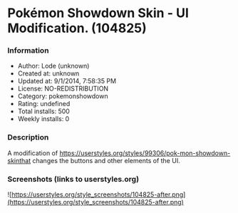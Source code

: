 # Pokémon Showdown Skin - UI Modification. (104825)

### Information
- Author: Lode (unknown)
- Created at: unknown
- Updated at: 9/1/2014, 7:58:35 PM
- License: NO-REDISTRIBUTION
- Category: pokemonshowdown
- Rating: undefined
- Total installs: 500
- Weekly installs: 0


### Description
A modification of https://userstyles.org/styles/99306/pok-mon-showdown-skinthat changes the buttons and other elements of the UI.


### Screenshots (links to userstyles.org)
![https://userstyles.org/style_screenshots/104825-after.png](https://userstyles.org/style_screenshots/104825-after.png)



